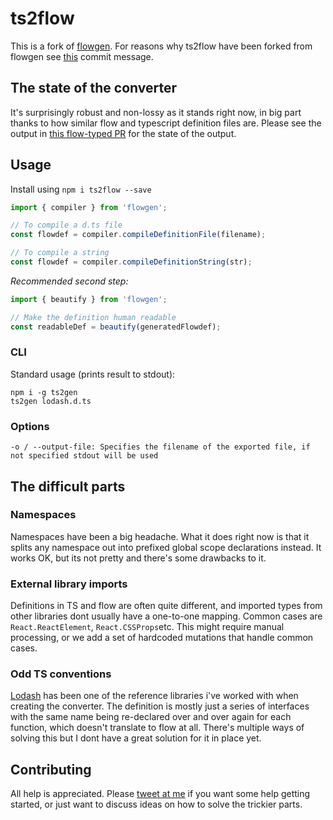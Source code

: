 # ts2flow

This is a fork of [flowgen](https://github.com/joarwilk/flowgen).
For reasons why ts2flow have been forked from flowgen see [this](https://github.com/anru/ts2flow/commit/b0fdc19753dc601e759a9e354ed88987f803614f) commit message.

## The state of the converter
It's surprisingly robust and non-lossy as it stands right now,
in big part thanks to how similar flow and typescript definition files are.
Please see the output in [this flow-typed PR](https://github.com/flowtype/flow-typed/pull/590) for the state of the output.

## Usage

Install using `npm i ts2flow --save`

```js
import { compiler } from 'flowgen';

// To compile a d.ts file
const flowdef = compiler.compileDefinitionFile(filename);

// To compile a string
const flowdef = compiler.compileDefinitionString(str);
```

*Recommended second step:*

```js
import { beautify } from 'flowgen';

// Make the definition human readable
const readableDef = beautify(generatedFlowdef);
```

### CLI

Standard usage (prints result to stdout):
```
npm i -g ts2gen
ts2gen lodash.d.ts
```

### Options
```
-o / --output-file: Specifies the filename of the exported file, if not specified stdout will be used
```

## The difficult parts

### Namespaces
Namespaces have been a big headache.
What it does right now is that it splits any namespace out into prefixed global scope declarations instead.
It works OK, but its not pretty and there's some drawbacks to it.

### External library imports
Definitions in TS and flow are often quite different, and imported types from other libraries dont usually have
a one-to-one mapping. Common cases are `React.ReactElement`, `React.CSSProps`etc.
This might require manual processing, or we add a set of hardcoded mutations that handle common cases.

### Odd TS conventions
[Lodash](https://github.com/DefinitelyTyped/DefinitelyTyped/blob/9fb1696ad55c0ac54bbf6e477f21b52536211a1e/types/lodash/index.d.ts)
has been one of the reference libraries i've worked with when creating the
converter.
The definition is mostly just a series of interfaces with the same name being re-declared over and over again for each function,
which doesn't translate to flow at all. There's multiple ways of solving this but I dont have a great solution for it in place yet.

## Contributing

All help is appreciated.
Please [tweet at me](https://twitter.com/joarwilk) if you want some help getting started,
or just want to discuss ideas on how to solve the trickier parts.
